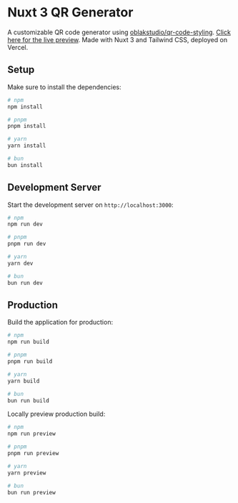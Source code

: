 # Nuxt 3 QR Generator

A customizable QR code generator using [oblakstudio/qr-code-styling](https://github.com/oblakstudio/qr-code-styling). [Click here for the live preview](https://ahni-qrgenerator.vercel.app).
Made with Nuxt 3 and Tailwind CSS, deployed on Vercel.

## Setup

Make sure to install the dependencies:

```bash
# npm
npm install

# pnpm
pnpm install

# yarn
yarn install

# bun
bun install
```

## Development Server

Start the development server on `http://localhost:3000`:

```bash
# npm
npm run dev

# pnpm
pnpm run dev

# yarn
yarn dev

# bun
bun run dev
```

## Production

Build the application for production:

```bash
# npm
npm run build

# pnpm
pnpm run build

# yarn
yarn build

# bun
bun run build
```

Locally preview production build:

```bash
# npm
npm run preview

# pnpm
pnpm run preview

# yarn
yarn preview

# bun
bun run preview
```
